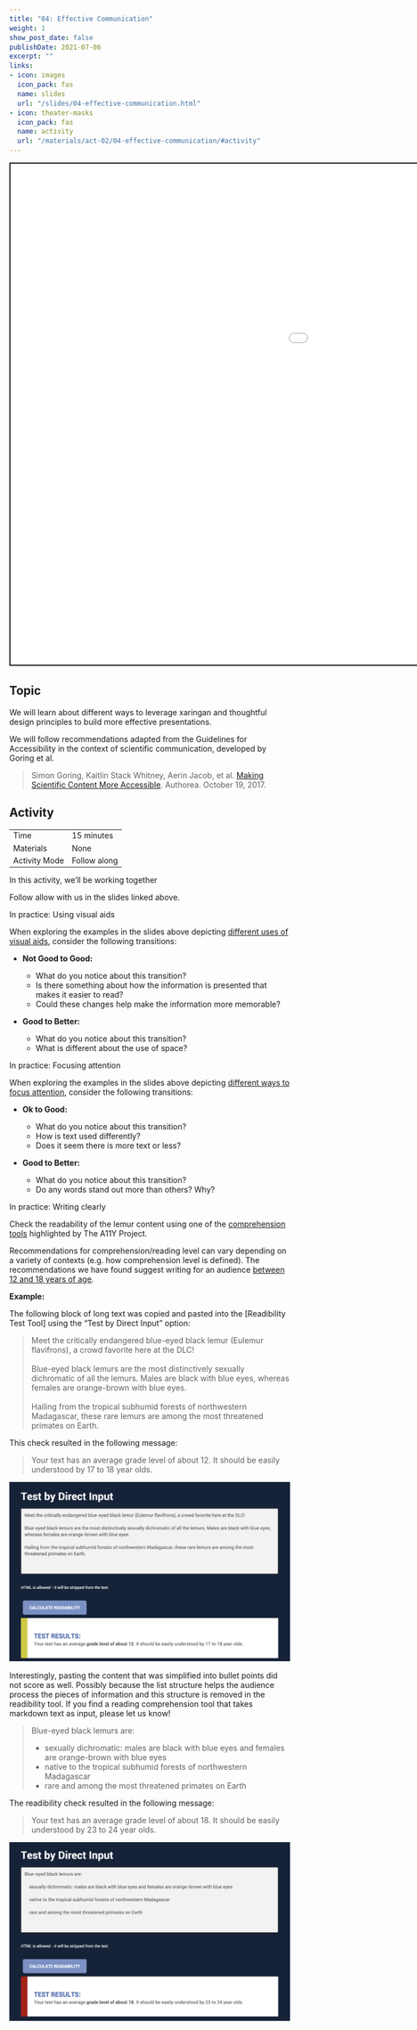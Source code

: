 ```yaml
---
title: "04: Effective Communication"
weight: 1
show_post_date: false
publishDate: 2021-07-06
excerpt: ""
links:
- icon: images
  icon_pack: fas
  name: slides
  url: "/slides/04-effective-communication.html"
- icon: theater-masks
  icon_pack: fas
  name: activity
  url: "/materials/act-02/04-effective-communication/#activity"
---
```


<script src="{{< blogdown/postref >}}index_files/clipboard/clipboard.min.js"></script>
<link href="{{< blogdown/postref >}}index_files/xaringanExtra-clipboard/xaringanExtra-clipboard.css" rel="stylesheet" />
<script src="{{< blogdown/postref >}}index_files/xaringanExtra-clipboard/xaringanExtra-clipboard.js"></script>
<script>window.xaringanExtraClipboard(null, {"button":"Copy Code","success":"Copied!","error":"Press Ctrl+C to Copy"})</script>
<script src="{{< blogdown/postref >}}index_files/fitvids/fitvids.min.js"></script>
<div class="shareagain" style="min-width:300px;margin:1em auto;" data-exeternal="1">
<iframe src="/slides/04-effective-communication.html" width="1600" height="900" style="border:2px solid currentColor;" loading="lazy" allowfullscreen></iframe>
<script>fitvids('.shareagain', {players: 'iframe'});</script>
</div>

## Topic

We will learn about different ways to leverage <span class="pkg">xaringan</span> and thoughtful design principles to build more effective presentations.

We will follow recommendations adapted from the Guidelines for Accessibility in the context of scientific communication, developed by Goring et al.

> Simon Goring, Kaitlin Stack Whitney, Aerin Jacob, et al. [Making Scientific Content More Accessible](https://www.authorea.com/users/152134/articles/206076-making-scientific-content-more-accessible). Authorea. October 19, 2017.

## Activity

<div class="activity-table">

|               |              |
|:--------------|:-------------|
| Time          | 15 minutes   |
| Materials     | None         |
| Activity Mode | Follow along |

</div>

<div class="activity-step">

In this activity, we’ll be working together

Follow allow with us in the slides linked above.

</div>

<div class="activity-step">

In practice: Using visual aids

When exploring the examples in the slides above depicting [different uses of visual aids](https://presentable-user2021.netlify.app/slides/04-effective-communication.html#visual), consider the following transitions:

- **Not Good to Good:**

  - What do you notice about this transition?
  - Is there something about how the information is presented that makes it easier to read?
  - Could these changes help make the information more memorable?

- **Good to Better:**

  - What do you notice about this transition?
  - What is different about the use of space?

</div>

<div class="activity-step">

In practice: Focusing attention

When exploring the examples in the slides above depicting [different ways to focus attention](https://presentable-user2021.netlify.app/slides/04-effective-communication.html#focus), consider the following transitions:

- **Ok to Good:**

  - What do you notice about this transition?
  - How is text used differently?
  - Does it seem there is more text or less?

- **Good to Better:**

  - What do you notice about this transition?
  - Do any words stand out more than others? Why?

</div>

<div class="activity-step">

In practice: Writing clearly

Check the readability of the lemur content using one of the [comprehension tools](https://www.a11yproject.com/posts/2013-01-25-check-comprehension-level/) highlighted by The A11Y Project.

Recommendations for comprehension/reading level can vary depending on a variety of contexts (e.g. how comprehension level is defined). The recommendations we have found suggest writing for an audience [between 12 and 18 years of age](https://presentable-user2021.netlify.app/slides/04-effective-communication.html?panelset2=not-good2&panelset3=ok2#11).

**Example:**

The following block of long text was copied and pasted into the \[Readibility Test Tool\] using the “Test by Direct Input” option:

> Meet the critically endangered blue-eyed black lemur (Eulemur flavifrons), a crowd favorite here at the DLC!<br><br>
> Blue-eyed black lemurs are the most distinctively sexually dichromatic of all the lemurs. Males are black with blue eyes, whereas females are orange-brown with blue eyes.<br><br>
> Hailing from the tropical subhumid forests of northwestern Madagascar, these rare lemurs are among the most threatened primates on Earth.

This check resulted in the following message:

> Your text has an average grade level of about 12. It should be easily understood by 17 to 18 year olds.

![“”](readibility-check-text.png)

Interestingly, pasting the content that was simplified into bullet points did not score as well. Possibly because the list structure helps the audience process the pieces of information and this structure is removed in the readibility tool. If you find a reading comprehension tool that takes markdown text as input, please let us know!

> Blue-eyed black lemurs are:
> - sexually dichromatic: males are black with blue eyes and females are orange-brown with blue eyes
> - native to the tropical subhumid forests of northwestern Madagascar
> - rare and among the most threatened primates on Earth

The readibility check resulted in the following message:

> Your text has an average grade level of about 18. It should be easily understood by 23 to 24 year olds.

![“”](readibility-check-list.png)

</div>
